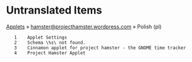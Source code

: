 # Untranslated Items
[Applets](../../../README.md) &#187; [hamster@projecthamster.wordpress.com](../README.md) &#187; Polish (pl)

       1	Applet Settings
       2	Schema \%s\ not found.
       3	Cinnamon applet for project hamster - the GNOME time tracker
       4	Project Hamster Applet
